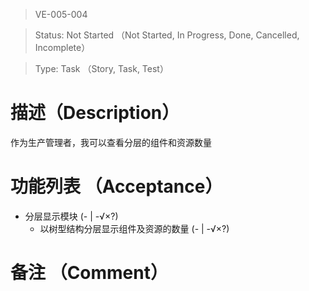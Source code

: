 > VE-005-004

> Status: Not Started （Not Started, In Progress, Done, Cancelled, Incomplete）

> Type: Task （Story, Task, Test）

# 描述（Description）
作为生产管理者，我可以查看分层的组件和资源数量

# 功能列表 （Acceptance）
* 分层显示模块 (- | -√×?)
  * 以树型结构分层显示组件及资源的数量 (- | -√×?)

# 备注 （Comment）

